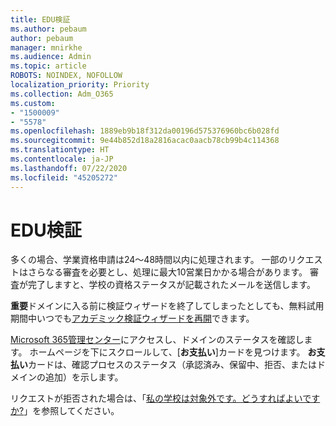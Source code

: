 ```yaml
---
title: EDU検証
ms.author: pebaum
author: pebaum
manager: mnirkhe
ms.audience: Admin
ms.topic: article
ROBOTS: NOINDEX, NOFOLLOW
localization_priority: Priority
ms.collection: Adm_O365
ms.custom:
- "1500009"
- "5578"
ms.openlocfilehash: 1889eb9b18f312da00196d575376960bc6b028fd
ms.sourcegitcommit: 9e44b852d18a2816acac0aacb78cb99b4c114368
ms.translationtype: HT
ms.contentlocale: ja-JP
ms.lasthandoff: 07/22/2020
ms.locfileid: "45205272"
---
```

# <a name="edu-verification"></a>EDU検証

多くの場合、学業資格申請は24〜48時間以内に処理されます。 一部のリクエストはさらなる審査を必要とし、処理に最大10営業日かかる場合があります。 審査が完了しますと、学校の資格ステータスが記載されたメールを送信します。

**重要**ドメインに入る前に検証ウィザードを終了してしまったとしても、無料試用期間中いつでも[アカデミック検証ウィザードを再開](https://go.microsoft.com/fwlink/p/?linkid=2135255)できます。

[ Microsoft 365管理センター](https://go.microsoft.com/fwlink/p/?linkid=2024339)にアクセスし、ドメインのステータスを確認します。 ホームページを下にスクロールして、[**お支払い**]カードを見つけます。 **お支払い**カードは、確認プロセスのステータス（承認済み、保留中、拒否、またはドメインの追加）を示します。

リクエストが拒否された場合は、「[私の学校は対象外です。どうすればよいですか?](https://docs.microsoft.com/microsoft-365/commerce/subscriptions/verify-academic-eligibility#my-school-isnt-eligible-what-do-i-do-now)」を参照してください。